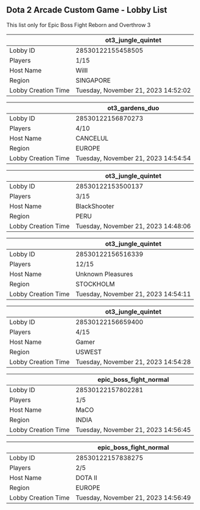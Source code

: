 ## Dota 2 Arcade Custom Game - Lobby List

This list only for Epic Boss Fight Reborn and Overthrow 3

|  | ot3_jungle_quintet |
| ------ | ------ |
| Lobby ID | 28530122155458505 |
| Players | 1/15 |
| Host Name | Willl |
| Region | SINGAPORE |
| Lobby Creation Time | Tuesday, November 21, 2023 14:52:02 |


|  | ot3_gardens_duo |
| ------ | ------ |
| Lobby ID | 28530122156870273 |
| Players | 4/10 |
| Host Name | CANCELUL |
| Region | EUROPE |
| Lobby Creation Time | Tuesday, November 21, 2023 14:54:54 |


|  | ot3_jungle_quintet |
| ------ | ------ |
| Lobby ID | 28530122153500137 |
| Players | 3/15 |
| Host Name | BlackShooter |
| Region | PERU |
| Lobby Creation Time | Tuesday, November 21, 2023 14:48:06 |


|  | ot3_jungle_quintet |
| ------ | ------ |
| Lobby ID | 28530122156516339 |
| Players | 12/15 |
| Host Name | Unknown Pleasures |
| Region | STOCKHOLM |
| Lobby Creation Time | Tuesday, November 21, 2023 14:54:11 |


|  | ot3_jungle_quintet |
| ------ | ------ |
| Lobby ID | 28530122156659400 |
| Players | 4/15 |
| Host Name | Gamer |
| Region | USWEST |
| Lobby Creation Time | Tuesday, November 21, 2023 14:54:28 |


|  | epic_boss_fight_normal |
| ------ | ------ |
| Lobby ID | 28530122157802281 |
| Players | 1/5 |
| Host Name | MaCO |
| Region | INDIA |
| Lobby Creation Time | Tuesday, November 21, 2023 14:56:45 |


|  | epic_boss_fight_normal |
| ------ | ------ |
| Lobby ID | 28530122157838275 |
| Players | 2/5 |
| Host Name | DOTA II |
| Region | EUROPE |
| Lobby Creation Time | Tuesday, November 21, 2023 14:56:49 |


